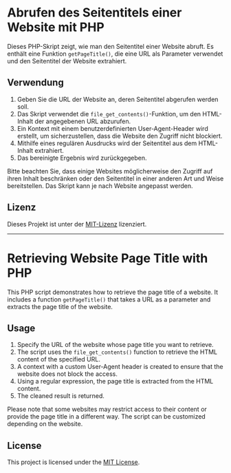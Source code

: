 # Abrufen des Seitentitels einer Website mit PHP

Dieses PHP-Skript zeigt, wie man den Seitentitel einer Website abruft. Es enthält eine Funktion `getPageTitle()`, die eine URL als Parameter verwendet und den Seitentitel der Website extrahiert.

## Verwendung

1. Geben Sie die URL der Website an, deren Seitentitel abgerufen werden soll.
2. Das Skript verwendet die `file_get_contents()`-Funktion, um den HTML-Inhalt der angegebenen URL abzurufen.
3. Ein Kontext mit einem benutzerdefinierten User-Agent-Header wird erstellt, um sicherzustellen, dass die Website den Zugriff nicht blockiert.
4. Mithilfe eines regulären Ausdrucks wird der Seitentitel aus dem HTML-Inhalt extrahiert.
5. Das bereinigte Ergebnis wird zurückgegeben.

Bitte beachten Sie, dass einige Websites möglicherweise den Zugriff auf ihren Inhalt beschränken oder den Seitentitel in einer anderen Art und Weise bereitstellen. Das Skript kann je nach Website angepasst werden.

## Lizenz

Dieses Projekt ist unter der [MIT-Lizenz](LICENSE) lizenziert.

----

# Retrieving Website Page Title with PHP

This PHP script demonstrates how to retrieve the page title of a website. It includes a function `getPageTitle()` that takes a URL as a parameter and extracts the page title of the website.

## Usage

1. Specify the URL of the website whose page title you want to retrieve.
2. The script uses the `file_get_contents()` function to retrieve the HTML content of the specified URL.
3. A context with a custom User-Agent header is created to ensure that the website does not block the access.
4. Using a regular expression, the page title is extracted from the HTML content.
5. The cleaned result is returned.

Please note that some websites may restrict access to their content or provide the page title in a different way. The script can be customized depending on the website.

## License

This project is licensed under the [MIT License](LICENSE).
